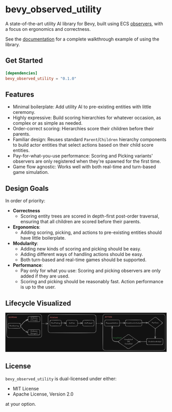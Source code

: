 # bevy_observed_utility

A state-of-the-art utility AI library for Bevy, built using ECS [observers](https://docs.rs/bevy/latest/bevy/ecs/prelude/struct.Observer.html), with a focus on ergonomics and correctness.

See the [documentation](https://docs.rs/bevy_observed_utility/latest/bevy_observed_utility) for a complete walkthrough example of using the library.

## Get Started

```toml
[dependencies]
bevy_observed_utility = "0.1.0"
```

## Features

- Minimal boilerplate: Add utility AI to pre-existing entities with little ceremony.
- Highly expressive: Build scoring hierarchies for whatever occasion, as complex or as simple as needed.
- Order-correct scoring: Hierarchies score their children before their parents.
- Familiar design: Reuses standard `Parent`/`Children` hierarchy components to build actor entities that select actions based on their child score entities.
- Pay-for-what-you-use performance: Scoring and Picking variants' observers are only registered when they're spawned for the first time.
- Game flow agnostic: Works well with both real-time and turn-based game simulation.

## Design Goals

In order of priority:

- **Correctness**
    - Scoring entity trees are scored in depth-first post-order traversal, ensuring that all children are scored before their parents.
- **Ergonomics**:
    - Adding scoring, picking, and actions to pre-existing entities should have little boilerplate.
- **Modularity**:
    - Adding new kinds of scoring and picking should be easy.
    - Adding different ways of handling actions should be easy.
    - Both turn-based and real-time games should be supported.
- **Performance**:
    - Pay only for what you use: Scoring and picking observers are only added if they are used.
    - Scoring and picking should be reasonably fast. Action performance is up to the user.

## Lifecycle Visualized

![lifecycle](https://raw.githubusercontent.com/ItsDoot/bevy_observed_utility/main/lifecycle.png)

## License

`bevy_observed_utility` is dual-licensed under either:

- MIT License
- Apache License, Version 2.0

at your option.